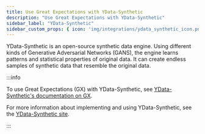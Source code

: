 ```yaml
---
title: Use Great Expectations with YData-Synthetic
description: "Use Great Expectations with YData-Synthetic"
sidebar_label: "YData-Synthetic"
sidebar_custom_props: { icon: 'img/integrations/ydata_synthetic_icon.png' }
---
```


YData-Synthetic is an open-source synthetic data engine. Using different kinds of Generative Adversarial Networks (GANS), the engine learns patterns and statistical properties of original data. It can create endless samples of synthetic data that resemble the original data.

:::info 

To use Great Expectations (GX) with YData-Synthetic, see [YData-Synthetic's documentation on GX](https://docs.synthetic.ydata.ai/1.2/integrations/gx_integration/).

For more information about implementing and using YData-Synthetic, see the [YData-Synthetic site](https://github.com/ydataai/ydata-synthetic).

:::